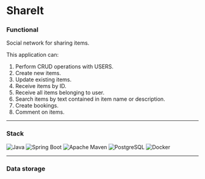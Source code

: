 # ShareIt

### Functional
Social network for sharing items.

This application can:

1. Perform CRUD operations with USERS.
2. Create new items.
3. Update existing items.
4. Receive items by ID.
5. Receive all items belonging to user.
6. Search items by text contained in item name or description.
7. Create bookings.
8. Comment on items.

---
### Stack
![Java](https://img.shields.io/badge/java-%23ED8B00.svg?style=for-the-badge&logo=java&logoColor=white)
![Spring Boot](https://img.shields.io/badge/spring%20Boot-%236DB33F.svg?style=for-the-badge&logo=spring&logoColor=white)
![Apache Maven](https://img.shields.io/badge/Apache%20Maven-C71A36?style=for-the-badge&logo=Apache%20Maven&logoColor=white)
![PostgreSQL](https://img.shields.io/badge/postgresql-%23316192.svg?style=for-the-badge&logo=postgresql&logoColor=white)
![Docker](https://img.shields.io/badge/docker-%230db7ed.svg?style=for-the-badge&logo=docker&logoColor=white)

---
### Data storage
